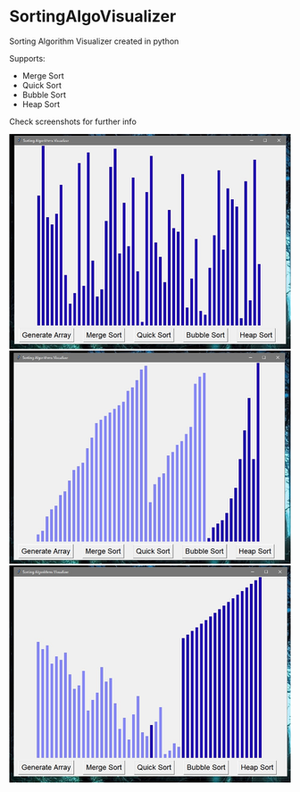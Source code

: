 # SortingAlgoVisualizer
Sorting Algorithm Visualizer created in python

Supports:
- Merge Sort
- Quick Sort
- Bubble Sort
- Heap Sort



Check screenshots for further info

![Start_screen](assets/main.jpg "Start_screen")
![Main walls](assets/001.jpg "Main walls")
![Main walls finished](assets/002.jpg "Main walls finished")
